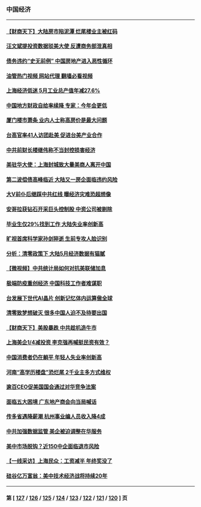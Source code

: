 ### 中国经济
---
#### [【财商天下】大陆房市陷泥潭 烂尾楼业主被红码](../../pages/ncid283/n13761890.md?06180845) 
#### [汪文斌提投资数据驳美大使 反遭商务部泄真相](../../pages/ncid283/n13761701.md?06180845) 
#### [债务违约“史无前例” 中国房地产进入恶性循环](../../pages/ncid283/n13761873.md?06180845) 
#### [油管热门视频 网站代理 翻墙必看视频](http://209.222.30.114:81/youtube.html?06180845)
#### [上海经济低迷 5月工业总产值年减27.6%](../../pages/ncid283/n13761704.md?06180845) 
#### [中国地方财政自给率续降 专家：今年会更低](../../pages/ncid283/n13761613.md?06180845) 
#### [厦门楼市萧条 业内人士称高房价是最大问题](../../pages/ncid283/n13761438.md?06180845) 
#### [台高官率41人访团赴美 促进台美产业合作](../../pages/ncid283/n13761432.md?06180845) 
#### [中共前财长楼继伟称不当封控损害经济](../../pages/ncid283/n13761368.md?06180845) 
#### [美驻华大使：上海封城致大量美商人离开中国](../../pages/ncid283/n13761148.md?06180845) 
#### [第二波偿债高峰临近 大陆又一房企面临违约风险](../../pages/ncid283/n13761177.md?06180845) 
#### [大V前仆后继踩中共红线 曝经济灾难恐超想像](../../pages/ncid283/n13761107.md?06180845) 
#### [安哥拉获钻石开采巨头控制股 中资公司被剔除](../../pages/ncid283/n13761101.md?06180845) 
#### [毕业生仅29%找到工作 大陆失业率创新高](../../pages/ncid283/n13761096.md?06180845) 
#### [旷视首席科学家孙剑猝逝 生前专攻人脸识别](../../pages/ncid283/n13760859.md?06180845) 
#### [分析：清零政策下 大陆5月经济数据有猫腻](../../pages/ncid283/n13761057.md?06180845) 
#### [【微视频】中共统计局如何对抗美联储加息](../../pages/ncid283/n13761018.md?06180845) 
#### [极端防疫重创经济 中国科技工作者难谋职](../../pages/ncid283/n13760865.md?06180845) 
#### [台发展下世代AI晶片 创新记忆体内运算傲全球](../../pages/ncid283/n13760899.md?06180845) 
#### [清零致梦想破灭 很多中国人迫不及待要出国](../../pages/ncid283/n13760493.md?06180845) 
#### [【财商天下】美股暴跌 中共趁机造牛市](../../pages/ncid283/n13760341.md?06180845) 
#### [上海美企1/4减投资 李克强再喊挺民资有效？](../../pages/ncid283/n13759443.md?06180845) 
#### [中国消费者仍在躺平 年轻人失业率创新高](../../pages/ncid283/n13760313.md?06180845) 
#### [河南“高学历楼盘”恐烂尾 2千业主多方式维权](../../pages/ncid283/n13760221.md?06180845) 
#### [逾百CEO促美国国会通过对华竞争法案](../../pages/ncid283/n13760158.md?06180845) 
#### [面临五大困境 广东地产商会向当局喊话](../../pages/ncid283/n13760029.md?06180845) 
#### [传多省遇降薪潮 杭州事业编人员收入降4成](../../pages/ncid283/n13759986.md?06180845) 
#### [中共加强数据监管 美企被迫调整在华服务](../../pages/ncid283/n13759945.md?06180845) 
#### [美中市场脱钩？近150中企面临退市风险](../../pages/ncid283/n13759737.md?06180845) 
#### [【一线采访】上海民众：工资减半 年终奖没了](../../pages/ncid283/n13759643.md?06180845) 
#### [硅谷亿万富翁：美中技术经济战将持续20年](../../pages/ncid283/n13759522.md?06180845) 

---
#### 第 [ [127](./127.md?06180845) / [126](./126.md?06180845) / [125](./125.md?06180845) / [124](./124.md?06180845) / [123](./123.md?06180845) / [122](./122.md?06180845) / [121](./121.md?06180845) / [120](./120.md?06180845) ] 页
